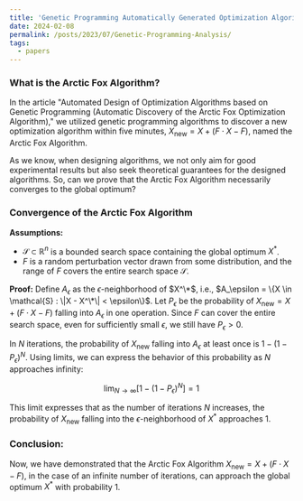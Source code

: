 ```yaml
---
title: 'Genetic Programming Automatically Generated Optimization Algorithm Can Also Have Convergence Analysis'
date: 2024-02-08
permalink: /posts/2023/07/Genetic-Programming-Analysis/
tags:
  - papers
---
```


### What is the Arctic Fox Algorithm?

In the article "Automated Design of Optimization Algorithms based on Genetic Programming (Automatic Discovery of the Arctic Fox Optimization Algorithm)," we utilized genetic programming algorithms to discover a new optimization algorithm within five minutes, $X_{\text{new}} = X + (F \cdot X - F)$, named the Arctic Fox Algorithm.

As we know, when designing algorithms, we not only aim for good experimental results but also seek theoretical guarantees for the designed algorithms. So, can we prove that the Arctic Fox Algorithm necessarily converges to the global optimum?

### Convergence of the Arctic Fox Algorithm

**Assumptions:**
- $\mathcal{S} \subset \mathbb{R}^n$ is a bounded search space containing the global optimum $X^*$.
- $F$ is a random perturbation vector drawn from some distribution, and the range of $F$ covers the entire search space $\mathcal{S}$.

**Proof:**
Define $A_\epsilon$ as the $\epsilon$-neighborhood of $X^\*$, i.e., $A_\epsilon = \{X \in \mathcal{S} : \|X - X^\*\| < \epsilon\}$. Let $P_\epsilon$ be the probability of $X_{\text{new}} = X + (F \cdot X - F)$ falling into $A_\epsilon$ in one operation. Since $F$ can cover the entire search space, even for sufficiently small $\epsilon$, we still have $P_\epsilon > 0$.

In $N$ iterations, the probability of $X_{\text{new}}$ falling into $A_\epsilon$ at least once is $1 - (1 - P_\epsilon)^N$. Using limits, we can express the behavior of this probability as $N$ approaches infinity:

$$\lim_{N \to \infty} \left[ 1 - (1 - P_\epsilon)^N \right] = 1$$

This limit expresses that as the number of iterations $N$ increases, the probability of $X_{\text{new}}$ falling into the $\epsilon$-neighborhood of $X^*$ approaches 1.

### Conclusion:
Now, we have demonstrated that the Arctic Fox Algorithm $X_{\text{new}} = X + (F \cdot X - F)$, in the case of an infinite number of iterations, can approach the global optimum $X^*$ with probability 1.
